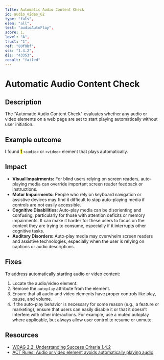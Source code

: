 ```yaml
---
Title: Automatic Audio Content Check
id: audio_video_02
type: "fals",
elem: "all",
test: "audioAutoPlay",
score: 1,
level: "A",
trust: "1",
ref: "80f0bf",
scs: "1.4.2",
dis: "43353",
result: "failed"
---
```


# Automatic Audio Content Check

## Description

The "Automatic Audio Content Check" evaluates whether any audio or video elements on a web page are set to start playing automatically without user initiation.

## Example outcome

I found <mark>1</mark> <code>&lt;audio&gt;</code> or <code>&lt;video&gt;</code> element that plays automatically.

## Impact

- **Visual Impairments:** For blind users relying on screen readers, auto-playing media can override important screen reader feedback or instructions.
- **Motor Impairments:** People who rely on keyboard navigation or assistive devices may find it difficult to stop auto-playing media if controls are not easily accessible.
- **Cognitive Disabilities:** Auto-play media can be disorienting and confusing, particularly for those with attention deficits or memory impairments. It can make it harder for these users to focus on the content they are trying to consume, especially if it interrupts other cognitive tasks.
- **Auditory Disorders:** Auto-play media may overwhelm screen readers and assistive technologies, especially when the user is relying on captions or audio descriptions.

## Fixes

To address automatically starting audio or video content:

1. Locate the audio/video element.
2. Remove the <code>autoplay</code> attribute from the element.
3. Ensure that all audio and video elements have proper controls like play, pause, and volume.
4. If the auto-play behavior is necessary for some reason (e.g., a feature or marketing), ensure that users can easily disable it or that it doesn’t interfere with other interactions. For example, use a muted autoplay where applicable, but always allow user control to resume or unmute.

## Resources

- [WCAG 2.2: Understanding Success Criteria 1.4.2](https://www.w3.org/WAI/WCAG22/Understanding/audio-control)
- [ACT Rules: Audio or video element avoids automatically playing audio](https://www.w3.org/WAI/standards-guidelines/act/rules/80f0bf/proposed/)
